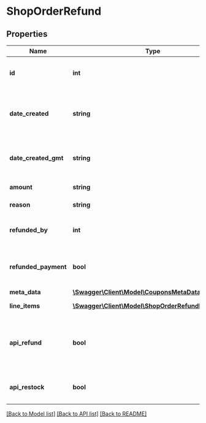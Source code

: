 # ShopOrderRefund

## Properties
Name | Type | Description | Notes
------------ | ------------- | ------------- | -------------
**id** | **int** | Unique identifier for the resource. | [optional] 
**date_created** | **string** | The date the order refund was created, in the site&#x27;s timezone. | [optional] 
**date_created_gmt** | **string** | The date the order refund was created, as GMT. | [optional] 
**amount** | **string** | Refund amount. | [optional] 
**reason** | **string** | Reason for refund. | [optional] 
**refunded_by** | **int** | User ID of user who created the refund. | [optional] 
**refunded_payment** | **bool** | If the payment was refunded via the API. | [optional] 
**meta_data** | [**\Swagger\Client\Model\CouponsMetaData[]**](CouponsMetaData.md) | Meta data. | [optional] 
**line_items** | [**\Swagger\Client\Model\ShopOrderRefundLineItems[]**](ShopOrderRefundLineItems.md) | Line items data. | [optional] 
**api_refund** | **bool** | When true, the payment gateway API is used to generate the refund. | [optional] 
**api_restock** | **bool** | When true, refunded items are restocked. | [optional] 

[[Back to Model list]](../../README.md#documentation-for-models) [[Back to API list]](../../README.md#documentation-for-api-endpoints) [[Back to README]](../../README.md)

